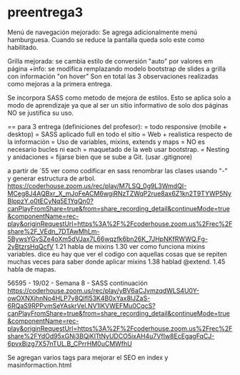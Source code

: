 # preentrega3
 Menú de navegación mejorado: Se agrega adicionalmente menú hamburguesa. Cuando se reduce la pantalla queda solo este como habilitado.

Grilla mejorada: se cambia estilo de conversión "auto" por valores em
página +info: se modifica remplazando modelo bootstrap de slides a grilla con información "on hover"
Son en total las 3 observaciones realizadas como mejoras a la primera entrega. 

Se incorpora SASS como metodo de mejora de estilos. Esto se aplica solo a modo de aprendizaje ya que al ser un sitio informativo de solo dos páginas NO se justifica su uso. 

== para 3 entrega (definiciones del profesor):
= todo responsive (mobile + desktop)
= SASS aplicado full en todo el sitio
= Web + realistica respecto de la información
= Uso de variables, mixins, extends y maps
= NO es necesario bucles ni each
= maquetado de la web usar bootstrap. 
= Nesting y anidaciones
= fijarse bien que se sube a Git. (usar .gitignore)



a partir de ´55 ver como codificar en sass
renombrar las clases usando "-" y generar estructura de arbol. 
https://coderhouse.zoom.us/rec/play/M7LSQ_0g9L3WmdQI-MCeg8J4AQBxr_X_mJoFeACM6wgiRNzTZWqP2rue8ax6Z1kn2T9TYWP5NyBlppzY.o0tECyNq5E1YqQn0?canPlayFromShare=true&from=share_recording_detail&continueMode=true&componentName=rec-play&originRequestUrl=https%3A%2F%2Fcoderhouse.zoom.us%2Frec%2Fshare%2F_VEdn_7DTAwMhLm-5BywsYGvSZe4oXm5dVJax7L66wqzfk6bn26K_7JHpNKfRWWQ.Fg-2yBtzrsHqQcfV
1.21 habla de mixins
1.30 ver como funciona mixins variables. dice eu hay que ver el codigo con aquellas cosas que se repiten muchas veces para saber donde aplicar mixins
1.38 hablad @extend. 
1.45 habla de mapas. 

56595 - 19/02 - Semana 8 - SASS continuación
https://coderhouse.zoom.us/rec/play/yBV6aCJvmzqdWLS4U0Y-owOXNXjhnNo4HLP7v8QlfI53K4B0xYax8lJZaS-6RQaS9RPPvmSeYAskrVel.NV1lKVWEFMu0CqcS?canPlayFromShare=true&from=share_recording_detail&continueMode=true&componentName=rec-play&originRequestUrl=https%3A%2F%2Fcoderhouse.zoom.us%2Frec%2Fshare%2FYdOd95xGNj3BQjKlTtNyUDCO5ixAH4u7VfIw8EcEgagFqCJ-6pvxBizg7X57nTUL.B_CPrrHM0uCMWfhU



Se agregan varios tags para mejorar el SEO en index y masinformaction.html

 
